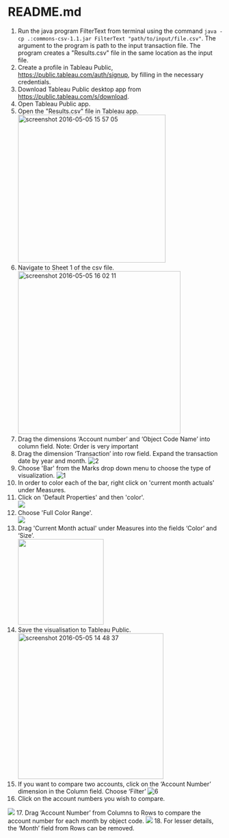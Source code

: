 # README.md
1. Run the java program FilterText from terminal using the command `java -cp .:commons-csv-1.1.jar FilterText "path/to/input/file.csv"`. The argument to the program is path to the input transaction file. The program creates a "Results.csv" file in the same location as the input file.
2. Create a profile in Tableau Public, https://public.tableau.com/auth/signup, by filling in the necessary credentials.
3. Download Tableau Public desktop app from https://public.tableau.com/s/download.
4. Open Tableau Public app.
5. Open the "Results.csv" file in Tableau app.
<br /><img width="345" alt="screenshot 2016-05-05 15 57 05" src="https://cloud.githubusercontent.com/assets/8815203/15059790/0f5345a6-12da-11e6-8528-340d6dd50a96.png">
6. Navigate to Sheet 1 of the csv file.
<br /><img width="380" alt="screenshot 2016-05-05 16 02 11" src="https://cloud.githubusercontent.com/assets/8815203/15059891/d421ef54-12da-11e6-8a14-054a94657f10.png">
7. Drag the dimensions ‘Account number’ and ‘Object Code Name’ into column field. Note: Order is very important
8. Drag the dimension ‘Transaction’ into row field. Expand the transaction date by year and month.
![2](https://cloud.githubusercontent.com/assets/8815203/15057829/b5fab16c-12cd-11e6-8f74-155dccd658e0.png)
9. Choose 'Bar' from the Marks drop down menu to choose the type of visualization.
![1](https://cloud.githubusercontent.com/assets/8815203/15057795/8ba82e94-12cd-11e6-8038-039a53372a69.png)
10. In order to color each of the bar, right click on 'current month actuals' under Measures.
11. Click on 'Default Properties' and then 'color'.
<br /><img src = "https://cloud.githubusercontent.com/assets/8815203/15057914/281c283e-12ce-11e6-8213-d37190d2d243.png">
12. Choose 'Full Color Range'.
<br /><img src = "https://cloud.githubusercontent.com/assets/8815203/15057919/2dbf4ea6-12ce-11e6-986b-6e0016f4efb6.png">
13. Drag 'Current Month actual' under Measures into the fields ‘Color’ and ‘Size’.
<br /><img src="https://cloud.githubusercontent.com/assets/8815203/15057922/323fe7e2-12ce-11e6-94f4-40c9cbdd0e12.png" width="200">
14. Save the visualisation to Tableau Public.
<br /><img width="340" alt="screenshot 2016-05-05 14 48 37" src="https://cloud.githubusercontent.com/assets/8815203/15058359/96b55ed0-12d0-11e6-9362-49159a282232.png">
15. If you want to compare two accounts, click on the ‘Account Number’ dimension in the Column field. Choose ‘Filter’
![6](https://cloud.githubusercontent.com/assets/8815203/15057927/38070764-12ce-11e6-9c4a-0c7c8ad4daf6.png)
16. Click on the account numbers you wish to compare. 
<img src ="https://cloud.githubusercontent.com/assets/8815203/15057930/3e9ffc2a-12ce-11e6-8a5d-aa18dd98503e.png">
17. Drag  ‘Account Number’ from Columns to Rows to compare the account number for each month by object code. 
<img src="https://cloud.githubusercontent.com/assets/8815203/15057964/69ec0e50-12ce-11e6-9fe8-328932400420.png">
18. For lesser details, the ‘Month’ field from Rows can be removed.

